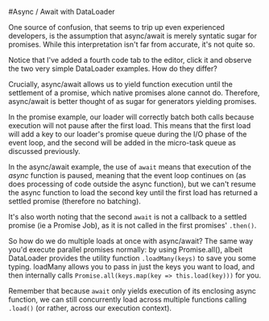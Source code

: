 #Async / Await with DataLoader

One source of confusion, that seems to trip up even experienced developers, is the assumption that async/await is merely syntatic sugar for promises. While this interpretation isn't far from accurate, it's not quite so.  

Notice that I've added a fourth code tab to the editor, click it and observe the two very simple DataLoader examples. How do they differ?

Crucially, async/await allows us to yield function execution until the settlement of a promise, which native promises alone cannot do. Therefore, async/await is better thought of as sugar for generators yielding promises. 

In the promise example, our loader will correctly batch both calls because execution will not pause after the first load. This means that the first load will add a key to our loader's promise queue during the I/O phase of the event loop, and the second will be added in the micro-task queue as discussed previously.

In the async/await example, the use of `await` means that execution of the *async* function is paused, meaning that the event loop continues on (as does processing of code outside the async function), but we can't resume the async function to load the second key until the first load has returned a settled promise (therefore no batching). 

It's also worth noting that the second `await` is not a callback to a settled promise (ie a Promise Job), as it is not called in the first promises' `.then()`.  

So how do we do multiple loads at once with async/await? The same way you'd execute parallel promises normally: by using Promise.all(), albeit DataLoader provides the utility function `.loadMany(keys)` to save you some typing. loadMany allows you to pass in just the keys you want to load, and then internally calls `Promise.all(keys.map(key => this.load(key)))` for you. 

Remember that because `await` only yields execution of its enclosing async function, we can still concurrently load across multiple functions calling `.load()` (or rather, across our execution context). 

